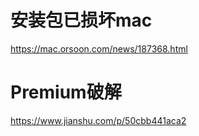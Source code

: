 # 安装包已损坏mac
https://mac.orsoon.com/news/187368.html
# Premium破解
https://www.jianshu.com/p/50cbb441aca2
